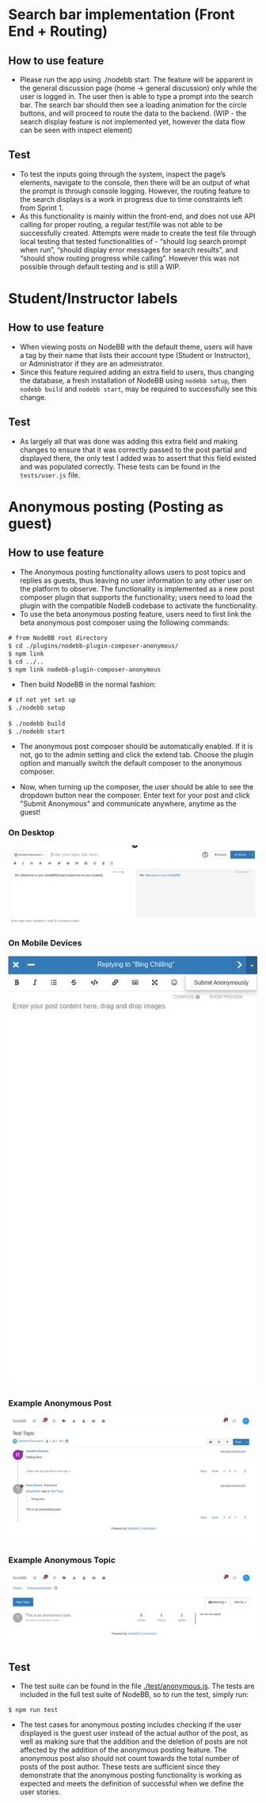 
# Search bar implementation (Front End + Routing)

## How to use feature

- Please run the app using ./nodebb start. The feature will be apparent in the general discussion page (home → general discussion) only while the user is logged in. The user then is able to type a prompt into the search bar. The search bar should then see a loading animation for the circle buttons, and will proceed to route the data to the backend. (WIP - the search display feature is not implemented yet, however the data flow can be seen with inspect element)

## Test

- To test the inputs going through the system, inspect the page’s elements, navigate to the console, then there will be an output of what the prompt is through console logging. However, the routing feature to the search displays is a work in progress due to time constraints left from Sprint 1.  
- As this functionality is mainly within the front-end, and does not use API calling for proper routing, a regular test/file was not able to be successfully created. Attempts were made to create the test file through local testing that tested functionalities of - “should log search prompt when run”, “should display error messages for search results”, and “should show routing progress while calling”. However this was not possible through default testing and is still a WIP.  

# Student/Instructor labels

## How to use feature

- When viewing posts on NodeBB with the default theme, users will have a tag by their name that lists their account type (Student or Instructor), or Administrator if they are an administrator.
- Since this feature required adding an extra field to users, thus changing the database, a fresh installation of NodeBB using ```nodebb setup```, then ```nodebb build``` and ```nodebb start```, may be required to successfully see this change.

## Test

- As largely all that was done was adding this extra field and making changes to ensure that it was correctly passed to the post partial and displayed there, the only test I added was to assert that this field existed and was populated correctly. These tests can be found in the ```tests/user.js``` file.

# Anonymous posting (Posting as guest)

## How to use feature

- The Anonymous posting functionality allows users to post topics and replies as guests, thus leaving no user information to any other user on the platform to observe. The functionality is implemented as a new post composer plugin that supports the functionality; users need to load the plugin with the compatible NodeB codebase to activate the functionality.
- To use the beta anonymous posting feature, users need to first link the beta anonymous post composer using the following commands:

``` shell
# from NodeBB root directory
$ cd ./plugins/nodebb-plugin-composer-anonymous/
$ npm link
$ cd ../..
$ npm link nodebb-plugin-composer-anonymous
```

- Then build NodeBB in the normal fashion:

```shell
# if not yet set up
$ ./nodebb setup 

$ ./nodebb build
$ ./nodebb start
```

- The anonymous post composer should be automatically enabled. If it is not, go to the admin setting and click the extend tab. Choose the plugin option and manually switch the default composer to the anonymous composer.

- Now, when turning up the composer, the user should be able to see the dropdown button near the composer. Enter text for your post and click "Submit Anonymous" and communicate anywhere, anytime as the guest!

### On Desktop

![Desktop Composer](screenshots/desktop.png?raw=true)

### On Mobile Devices

![Mobile Composer](screenshots/mobile.png?raw=true)

### Example Anonymous Post

![Anonymous Post](screenshots/example.png)

### Example Anonymous Topic

![Anonymous Topic](screenshots/topic.png)

## Test

- The test suite can be found in the file [./test/anonymous.js](https://github.com/CMU-313/spring24-nodebb-over-20/blob/f538d6c8d8f37bdce927a945461b8027fe6202e6/test/anonymous.js). The tests are included in the full test suite of NodeBB, so to run the test, simply run:

``` shell
$ npm run test
```

- The test cases for anonymous posting includes checking if the user displayed is the guest user instead of the actual author of the post, as well as making sure that the addition and the deletion of posts are not affected by the addition of the anonymous posting feature. The anonymous post also should not count towards the total number of posts of the post author. These tests are sufficient since they demonstrate that the anonymous posting functionality is working as expected and meets the definition of successful when we define the user stories.
